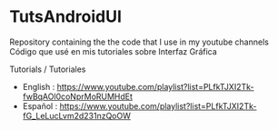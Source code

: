 # TutsAndroidUI

Repository containing the the code that I use in my youtube channels
Código que usé en mis tutoriales sobre Interfaz Gráfica

Tutorials / Tutoriales
* English : https://www.youtube.com/playlist?list=PLfkTJXI2Tk-fwBqAOl0coNprMoRUMHdEt
* Español : https://www.youtube.com/playlist?list=PLfkTJXI2Tk-fG_LeLucLvm2d231nzQoOW
